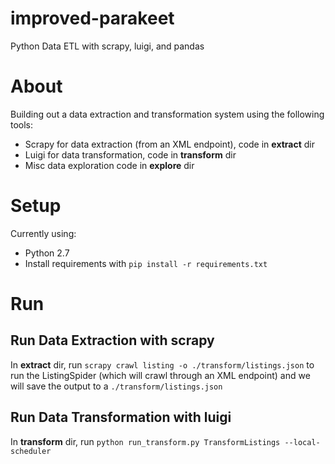 # improved-parakeet
Python Data ETL with scrapy, luigi, and pandas

# About

Building out a data extraction and transformation system using the following tools:

* Scrapy for data extraction (from an XML endpoint), code in **extract** dir
* Luigi for data transformation, code in **transform** dir
* Misc data exploration code in **explore** dir

# Setup

Currently using:

* Python 2.7
* Install requirements with `pip install -r requirements.txt`

# Run

## Run Data Extraction with **scrapy**

In **extract** dir, run `scrapy crawl listing -o ./transform/listings.json` to
run the ListingSpider (which will crawl through an XML endpoint) and we will
save the output to a `./transform/listings.json`

## Run Data Transformation with **luigi**

In **transform** dir, run `python run_transform.py TransformListings --local-scheduler`


